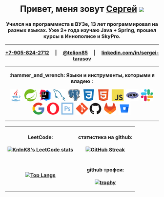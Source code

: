 <h1 align="center">Привет, меня зовут <a href="https://vk.com/id18440373" target="_blank">Сергей</a> 
<img src="https://github.com/blackcater/blackcater/raw/main/images/Hi.gif" height="32"/></h1>
<h3 align="center">Учился на программиста в ВУЗе, 13 лет программировал на разных языках. Уже 2+ года изучаю Java + Spring, прошел курсы в Иннополисе и SkyPro.
<hr>
<p align="center"><b> <a href="https://wa.me/79058242712">+7-905-824-2712</a> &nbsp; &nbsp; | &nbsp; &nbsp; <a href="https://t.me/telion85">@telion85</a> &nbsp; &nbsp; | &nbsp; &nbsp; <a href="linkedin.com/in/sergei-tarasov">linkedin.com/in/sergei-tarasov</a> </b></p>
<hr>
<p><b>:hammer_and_wrench: Языки и инструменты, которыми я владею :</b></p>
<div>
<img src="https://github.com/devicons/devicon/blob/master/icons/java/java-original.svg" title="Java" alt="Java" width="40" height="40"/>&nbsp;
<img src="https://github.com/devicons/devicon/blob/master/icons/spring/spring-original.svg" title="Spring" alt="Spring" width="40" height="40"/>&nbsp;
<img src="https://github.com/devicons/devicon/blob/master/icons/intellij/intellij-original.svg" title="intellij" alt="intellij" width="40" height="40"/>&nbsp;	
<img src="https://github.com/devicons/devicon/blob/master/icons/mysql/mysql-original.svg" title="MySQL"  alt="MySQL" width="40" height="40"/>&nbsp;	
<img src="https://github.com/devicons/devicon/blob/master/icons/postgresql/postgresql-original.svg" title="PostgreSQL" alt="PostgreSQL" width="40" height="40"/>&nbsp; 
<img src="https://github.com/devicons/devicon/blob/master/icons/css3/css3-plain.svg"  title="CSS3" alt="CSS" width="40" height="40"/>&nbsp;
<img src="https://github.com/devicons/devicon/blob/master/icons/html5/html5-original.svg" title="HTML5" alt="HTML" width="40" height="40"/>&nbsp;
<img src="https://github.com/devicons/devicon/blob/master/icons/javascript/javascript-original.svg" title="JavaScript" alt="JavaScript" width="40" height="40"/>&nbsp;
<img src="https://github.com/devicons/devicon/blob/master/icons/php/php-original.svg" title="php"  alt="php" width="40" height="40"/>&nbsp;
<img src="https://github.com/devicons/devicon/blob/master/icons/slack/slack-original.svg" title="slack" alt="slack" width="40" height="40"/>&nbsp;
<img src="https://github.com/devicons/devicon/blob/master/icons/google/google-original.svg" title="google" alt="google" width="40" height="40"/>&nbsp;
<img src="https://github.com/devicons/devicon/blob/master/icons/opera/opera-plain.svg" title="opera" alt="opera" width="40" height="40"/>&nbsp;
<img src="https://github.com/devicons/devicon/blob/master/icons/photoshop/photoshop-line.svg" title="photoshop" alt="photoshop" width="40" height="40"/>&nbsp;
<img src="https://github.com/devicons/devicon/blob/master/icons/git/git-original.svg" title="Git" **alt="Git" width="40" height="40"/>	
<img src="https://github.com/devicons/devicon/blob/master/icons/github/github-original.svg" title="github" alt="github" width="40" height="40"/>&nbsp;
<img src="https://github.com/devicons/devicon/blob/master/icons/gitlab/gitlab-original.svg" title="gitlab" alt="gitlab " width="40" height="40"/>&nbsp;
<img src="https://github.com/devicons/devicon/blob/master/icons/bitbucket/bitbucket-original.svg" title="bitbucket" alt="bitbucket" width="40" height="40"/>&nbsp;
</div>
<hr>
<table>
<tr>
<td>
<h4>LeetCode:</h4>

[![KnlnKS's LeetCode stats](https://leetcode-stats-six.vercel.app/api?username=telion&theme=dark)](https://github.com/SergeiTarasovDev/leetcode-stats)  
</td>
<td>  
  <h4>статистика на github:</h4>

[![GitHub Streak](https://github-readme-streak-stats.herokuapp.com/?user=SergeiTarasovDev)](https://git.io/streak-stats)
  
</tr>
  
<tr>
<td>

[![Top Langs](https://github-readme-stats.vercel.app/api/top-langs/?username=SergeiTarasovDev&layout=compact)](https://github.com/anuraghazra/github-readme-stats)
</td>
<td>  
  <h4>github трофеи:</h4>

[![trophy](https://github-profile-trophy.vercel.app/?username=SergeiTarasovDev)](https://github.com/ryo-ma/github-profile-trophy)
  
</tr>

</table>
